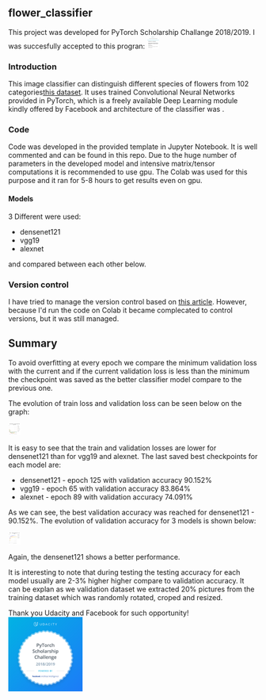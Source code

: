 ## flower_classifier

This project was developed for PyTorch Scholarship Challange 2018/2019. I was succesfully accepted to this progran: 
<img src="./assets/email.jpg" alt="Pytorch scholarship" style="width:25px;height:25px;">


### Introduction

This image classifier can distinguish different species of flowers from 102 categories[this dataset](http://www.robots.ox.ac.uk/~vgg/data/flowers/102/index.html). It uses trained Convolutional Neural Networks provided in PyTorch, which is a freely available Deep Learning module kindly offered by Facebook and architecture of the classifier was .

### Code 

Code was developed in the provided template in Jupyter Notebook. It is well commented and can be found in this repo. Due to the huge number of parameters in the developed model and intensive matrix/tensor computations it is recommended to use gpu. The Colab was used for this purpose and it ran for 5-8 hours to get results even on gpu. 

#### Models 
3 Different were used:
* densenet121
* vgg19
* alexnet

and compared between each other below. 


### Version control 

I have tried to manage the version control based on [this article](https://towardsdatascience.com/version-control-with-jupyter-notebooks-f096f4d7035a). However, because I'd run the code on Colab it became complecated to control versions, but it was still managed.  

## Summary

To avoid overfitting at every epoch we compare the minimum validation loss with the current and if the current validation loss is less than the minimum the checkpoint was saved as the better classifier model compare to the previous one. 

The evolution of train loss and validation loss can be seen below on the graph: 

<img src="./assets/Chart_loss.png" alt="Pytorch scholarship" style="width:25px;height:25px;">

It is easy to see that the train and validation losses are lower for densenet121 than for vgg19 and alexnet. 
The last saved best checkpoints for each model are:

* densenet121 - epoch 125 with validation accuracy 90.152%
* vgg19 - epoch 65 with validation accuracy 83.864%
* alexnet - epoch 89 with validation accuracy 74.091% 

As we can see, the best validation accuracy was reached for densenet121 - 90.152%. The evolution of validation accuracy for 3 models is shown below: 

<img src="./assets/Chart_accuracy.png" alt="Pytorch scholarship" style="width:25px;height:25px;">

Again, the densenet121 shows a better performance. 

It is interesting to note that during testing the testing accuracy for each model usually are 2-3% higher higher compare to validation accuracy. It can be explan as we validation dataset we extracted 20% pictures from the training dataset which was randomly rotated, croped and resized.   

Thank you Udacity and Facebook for such opportunity! 
<img src="./assets/pytorch-acceptance-badge.png" alt="Pytorch scholarship" style="width:150px;height:150px;">




